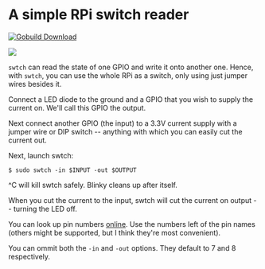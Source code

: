 # A simple RPi switch reader

[![Gobuild Download](http://gobuild.io/badge/github.com/szabba/swtch/downloads.svg)](http://gobuild.io/github.com/szabba/swtch)

![](blink.gif)

`swtch` can read the state of one GPIO and write it onto another one. Hence,
with `swtch`, you can use the whole RPi as a switch, only using just jumper
wires besides it.

Connect a LED diode to the ground and a GPIO that you wish to supply the
current on. We'll call this GPIO the output.

Next connect another GPIO (the input) to a 3.3V current supply with a jumper
wire or DIP switch -- anything with which you can easily cut the current out.

Next, launch swtch:

```
$ sudo swtch -in $INPUT -out $OUTPUT
```

^C will kill swtch safely. Blinky cleans up after itself.

When you cut the current to the input, swtch will cut the current on output --
turning the LED off.

You can look up pin numbers
[online](http://pi.gadgetoid.com/pinout/pin2_5v_power). Use the numbers left of
the pin names (others might be supported, but I think they're most convenient).

You can ommit both the `-in` and `-out` options. They default to 7 and 8
respectively.
